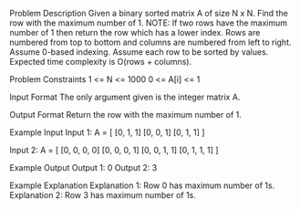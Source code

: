 Problem Description
Given a binary sorted matrix A of size N x N. Find the row with the maximum number of 1.
NOTE:
If two rows have the maximum number of 1 then return the row which has a lower index.
Rows are numbered from top to bottom and columns are numbered from left to right.
Assume 0-based indexing.
Assume each row to be sorted by values.
Expected time complexity is O(rows + columns).

Problem Constraints
1 <= N <= 1000
0 <= A[i] <= 1

Input Format
The only argument given is the integer matrix A.

Output Format
Return the row with the maximum number of 1.

Example Input
Input 1:
 A = [   [0, 1, 1]
         [0, 0, 1]
         [0, 1, 1]   ]

Input 2:
 A = [   [0, 0, 0, 0]
         [0, 0, 0, 1]
         [0, 0, 1, 1]
         [0, 1, 1, 1]    ]


Example Output
Output 1:
 0
Output 2:
 3

Example Explanation
Explanation 1:
 Row 0 has maximum number of 1s.
Explanation 2:
 Row 3 has maximum number of 1s.